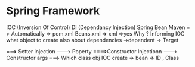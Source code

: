 Spring Framework
=================
IOC (Inversion Of Control)
DI (Dependancy Injection)
Spring Bean
Maven = > Automatically
        => pom.xml
Beans.xml => xml =>yes
Why ?
    Informing IOC what object to create also about 
    dependencies ->dependent -> Target

===> Setter injection ---> Poperty
====>Constructor Injectionn ---> Constructor args
===> Which class obj IOC create => bean
                                => ID , Class

